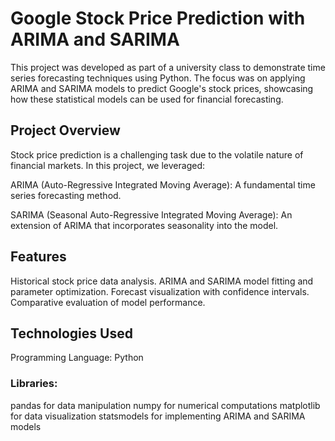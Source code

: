 # Google Stock Price Prediction with ARIMA and SARIMA
This project was developed as part of a university class to demonstrate time series forecasting techniques using Python. The focus was on applying ARIMA and SARIMA models to predict Google's stock prices, showcasing how these statistical models can be used for financial forecasting.

## Project Overview
Stock price prediction is a challenging task due to the volatile nature of financial markets. In this project, we leveraged:

ARIMA (Auto-Regressive Integrated Moving Average): A fundamental time series forecasting method.

SARIMA (Seasonal Auto-Regressive Integrated Moving Average): An extension of ARIMA that incorporates seasonality into the model.
## Features
Historical stock price data analysis.
ARIMA and SARIMA model fitting and parameter optimization.
Forecast visualization with confidence intervals.
Comparative evaluation of model performance.
## Technologies Used
Programming Language: Python
### Libraries:
pandas for data manipulation
numpy for numerical computations
matplotlib for data visualization
statsmodels for implementing ARIMA and SARIMA models
